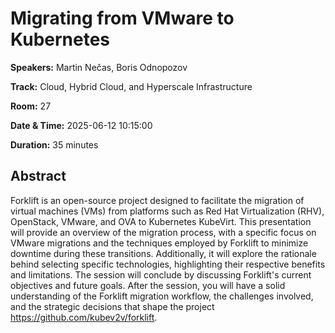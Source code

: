 # Migrating from VMware to Kubernetes

**Speakers:** Martin Nečas, Boris Odnopozov
                    
**Track:** Cloud, Hybrid Cloud, and Hyperscale Infrastructure
                    
**Room:** 27
                    
**Date & Time:** 2025-06-12 10:15:00
                    
**Duration:** 35 minutes
                    
## Abstract
                    
Forklift is an open-source project designed to facilitate the migration of virtual machines (VMs) from platforms such as Red Hat Virtualization (RHV), OpenStack, VMware, and OVA to Kubernetes KubeVirt. This presentation will provide an overview of the migration process, with a specific focus on VMware migrations and the techniques employed by Forklift to minimize downtime during these transitions. Additionally, it will explore the rationale behind selecting specific technologies, highlighting their respective benefits and limitations. The session will conclude by discussing Forklift's current objectives and future goals. After the session, you will have a solid understanding of the Forklift migration workflow, the challenges involved, and the strategic decisions that shape the project https://github.com/kubev2v/forklift.
